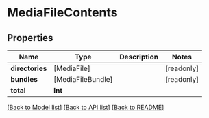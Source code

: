 # MediaFileContents

## Properties

Name | Type | Description | Notes
------------ | ------------- | ------------- | -------------
**directories** | [MediaFile] |  | [readonly] 
**bundles** | [MediaFileBundle] |  | [readonly] 
**total** | **Int** |  | 

[[Back to Model list]](../README.md#documentation-for-models) [[Back to API list]](../README.md#documentation-for-api-endpoints) [[Back to README]](../README.md)


